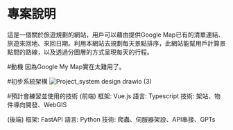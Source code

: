 # 專案說明
這是一個關於旅遊規劃的網站，用戶可以藉由提供Google Map已有的清單連結、旅遊來回地、來回日期。利用本網站去規劃每天景點排序，此網站能幫用戶計算景點間的路線，以及透過分圖層的方式呈現每天的行程。

#動機
因為Google My Map實在太難用了。
 
#初步系統架構
![Project_system design drawio (3)](https://github.com/Isongzhe/TravelPlan/assets/86179263/eb3d6a45-ca5e-406e-a93c-c6f9d2811f68)

#預計會練習並使用的技術
(前端)
框架: Vue.js
語言: Typescript
技術: 架站、物件導向開發、WebGIS

(後端)
框架: FastAPI
語言: Python
技術: 爬蟲、伺服器架設、API串接、GPTs
